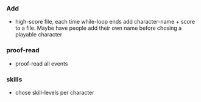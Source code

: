 ### Add
- high-score file, each time while-loop ends add character-name + score to a file. Maybe have people add their own name before chosing a playable character

### proof-read
- proof-read all events

### skills
- chose skill-levels per character
